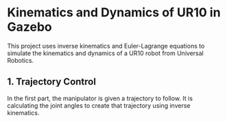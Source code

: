 # Kinematics and Dynamics of UR10 in Gazebo

This project uses inverse kinematics and Euler-Lagrange equations to simulate the kinematics and dynamics of a UR10 robot from Universal Robotics.

## 1. Trajectory Control

In the first part, the manipulator is given a trajectory to follow. It is calculating the joint angles to create that trajectory using inverse kinematics.
